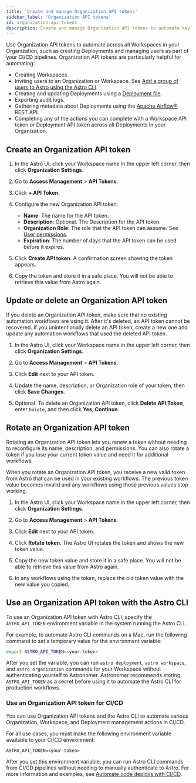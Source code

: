 ```yaml
---
title: 'Create and manage Organization API tokens'
sidebar_label: 'Organization API tokens'
id: organization-api-tokens
description: Create and manage Organization API tokens to automate key actions across all Workspaces in your Organization, like adding users and creating Deployments. 
---
```


Use Organization API tokens to automate across all Workspaces in your Organization, such as creating Deployments and managing users as part of your CI/CD pipelines. Organization API tokens are particularly helpful for automating:

- Creating Workspaces.
- Inviting users to an Organization or Workspace. See [Add a group of users to Astro using the Astro CLI](manage-workspace-users.md#add-a-group-of-users-to-a-workspace-using-the-astro-cli).
- Creating and updating Deployments using a [Deployment file](manage-deployments-as-code.md).
- Exporting audit logs.
- Gathering metadata about Deployments using the [Apache Airflow®](https://airflow.apache.org) REST API.
- Completing any of the actions you can complete with a Workspace API token or Deployment API token across all Deployments in your Organization.

## Create an Organization API token

1. In the Astro UI, click your Workspace name in the upper left corner, then click **Organization Settings**. 
   
2. Go to **Access Management** > **API Tokens**.
   
3. Click **+ API Token**.
   
4. Configure the new Organization API token:

    - **Name**: The name for the API token.
    - **Description**: Optional. The Description for the API token.
    - **Organization Role**: The role that the API token can assume. See [User permissions](user-permissions.md#organization-roles).
    - **Expiration**: The number of days that the API token can be used before it expires.

5. Click **Create API token**. A confirmation screen showing the token appears.
   
6. Copy the token and store it in a safe place. You will not be able to retrieve this value from Astro again. 

## Update or delete an Organization API token

If you delete an Organization API token, make sure that no existing automation workflows are using it. After it's deleted, an API token cannot be recovered. If you unintentionally delete an API token, create a new one and update any automation workflows that used the deleted API token.

1. In the Astro UI, click your Workspace name in the upper left corner, then click **Organization Settings**. 
   
2. Go to **Access Management** > **API Tokens**.

3. Click **Edit** next to your API token.

4. Update the name, description, or Organization role of your token, then click **Save Changes**.
   
5. Optional. To delete an Organization API token, click **Delete API Token**, enter `Delete`, and then click **Yes, Continue**.

## Rotate an Organization API token

Rotating an Organization API token lets you renew a token without needing to reconfigure its name, description, and permissions. You can also rotate a token if you lose your current token value and need it for additional workflows. 

When you rotate an Organization API token, you receive a new valid token from Astro that can be used in your existing workflows. The previous token value becomes invalid and any workflows using those previous values stop working. 

1. In the Astro UI, click your Workspace name in the upper left corner, then click **Organization Settings**. 
   
2. Go to **Access Management** > **API Tokens**.

3. Click **Edit** next to your API token.

4. Click **Rotate token**. The Astro UI rotates the token and shows the new token value. 

5. Copy the new token value and store it in a safe place. You will not be able to retrieve this value from Astro again. 

6. In any workflows using the token, replace the old token value with the new value you copied. 

## Use an Organization API token with the Astro CLI

To use an Organization API token with Astro CLI, specify the `ASTRO_API_TOKEN` environment variable in the system running the Astro CLI.  

For example, to automate Astro CLI commands on a Mac, run the following command to set a temporary value for the environment variable:

```sh
export ASTRO_API_TOKEN=<your-token>
```

After you set the variable, you can run `astro deployment`, `astro workspace`, and `astro organization` commands for your Workspace without authenticating yourself to Astronomer. Astronomer recommends storing `ASTRO_API_TOKEN` as a secret before using it to automate the Astro CLI for production workflows.

### Use an Organization API token for CI/CD

You can use Organization API tokens and the Astro CLI to automate various Organization, Workspace, and Deployment management actions in CI/CD. 

For all use cases, you must make the following environment variable available to your CI/CD environment:

```text
ASTRO_API_TOKEN=<your-token>
```

After you set this environment variable, you can run Astro CLI commands from CI/CD pipelines without needing to manually authenticate to Astro. For more information and examples, see [Automate code deploys with CI/CD](set-up-ci-cd.md).

